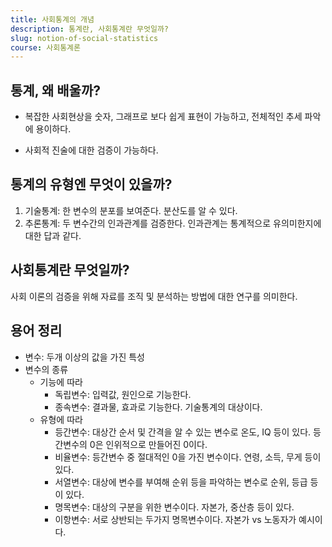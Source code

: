 ```yaml
---
title: 사회통계의 개념
description: 통계란, 사회통계란 무엇일까?
slug: notion-of-social-statistics
course: 사회통계론
---
```


## 통계, 왜 배울까?

- 복잡한 사회현상을 숫자, 그래프로 보다 쉽게 표현이 가능하고, 전체적인 추세 파악에 용이하다.

- 사회적 진술에 대한 검증이 가능하다.

## 통계의 유형엔 무엇이 있을까?

1. 기술통계: 한 변수의 분포를 보여준다. 분산도를 알 수 있다.
2. 추론통계: 두 변수간의 인과관계를 검증한다. 인과관계는 통계적으로 유의미한지에 대한 답과 같다.

## 사회통계란 무엇일까?

사회 이론의 검증을 위해 자료를 조직 및 분석하는 방법에 대한 연구를 의미한다.

## 용어 정리

- 변수: 두개 이상의 값을 가진 특성
- 변수의 종류
  - 기능에 따라
    - 독립변수: 입력값, 원인으로 기능한다.
    - 종속변수: 결과물, 효과로 기능한다. 기술통계의 대상이다.
  - 유형에 따라
    - 등간변수: 대상간 순서 및 간격을 알 수 있는 변수로 온도, IQ 등이 있다. 등간변수의 0은 인위적으로 만들어진 0이다.
    - 비율변수: 등간변수 중 절대적인 0을 가진 변수이다. 연령, 소득, 무게 등이 있다.
    - 서열변수: 대상에 변수를 부여해 순위 등을 파악하는 변수로 순위, 등급 등이 있다.
    - 명목변수: 대상의 구분을 위한 변수이다. 자본가, 중산층 등이 있다.
    - 이항변수: 서로 상반되는 두가지 명목변수이다. 자본가 vs 노동자가 예시이다.